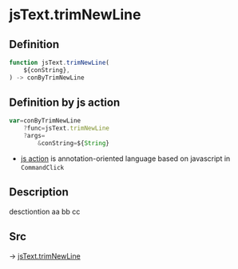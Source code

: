 # jsText.trimNewLine

## Definition

```js.js
function jsText.trimNewLine(
	${conString},
) -> conByTrimNewLine
```


## Definition by js action

```js.js
var=conByTrimNewLine
	?func=jsText.trimNewLine
	?args=
		&conString=${String}
```

- [js action](#) is annotation-oriented language based on javascript in `CommandClick`

## Description

desctiontion aa
bb
cc
## Src

-> [jsText.trimNewLine](https://github.com/puutaro/CommandClick/blob/master/app/src/main/java/com/puutaro/commandclick/fragment_lib/terminal_fragment/js_interface/text/JsText.kt#L11)



